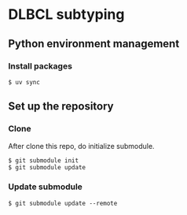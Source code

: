 # DLBCL subtyping


## Python environment management

### Install packages

```
$ uv sync
```


## Set up the repository

### Clone

After clone this repo, do initialize submodule.

```
$ git submodule init
$ git submodule update
```

### Update submodule

```
$ git submodule update --remote
```

